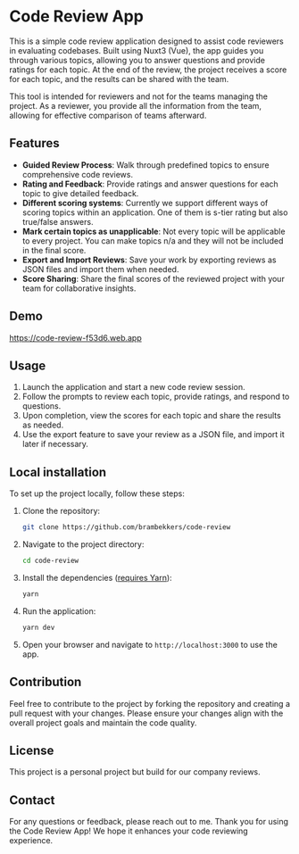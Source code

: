 # Code Review App

This is a simple code review application designed to assist code reviewers in evaluating codebases. Built using Nuxt3 (Vue), the app guides you through various topics, allowing you to answer questions and provide ratings for each topic. At the end of the review, the project receives a score for each topic, and the results can be shared with the team.

This tool is intended for reviewers and not for the teams managing the project. As a reviewer, you provide all the information from the team, allowing for effective comparison of teams afterward.

## Features

- **Guided Review Process**: Walk through predefined topics to ensure comprehensive code reviews.
- **Rating and Feedback**: Provide ratings and answer questions for each topic to give detailed feedback.
- **Different scoring systems**: Currently we support different ways of scoring topics within an application. One of them is s-tier rating but also true/false answers.
- **Mark certain topics as unapplicable**: Not every topic will be applicable to every project. You can make topics n/a and they will not be included in the final score.
- **Export and Import Reviews**: Save your work by exporting reviews as JSON files and import them when needed.
- **Score Sharing**: Share the final scores of the reviewed project with your team for collaborative insights.

## Demo

https://code-review-f53d6.web.app

## Usage

1. Launch the application and start a new code review session.
2. Follow the prompts to review each topic, provide ratings, and respond to questions.
3. Upon completion, view the scores for each topic and share the results as needed.
4. Use the export feature to save your review as a JSON file, and import it later if necessary.

## Local installation

To set up the project locally, follow these steps:

1. Clone the repository:

   ```bash
   git clone https://github.com/brambekkers/code-review
   ```

2. Navigate to the project directory:

   ```bash
   cd code-review
   ```

3. Install the dependencies ([requires Yarn](https://yarnpkg.com/getting-started/install)):

   ```bash
   yarn
   ```

4. Run the application:

   ```bash
   yarn dev
   ```

5. Open your browser and navigate to `http://localhost:3000` to use the app.

## Contribution

Feel free to contribute to the project by forking the repository and creating a pull request with your changes. Please ensure your changes align with the overall project goals and maintain the code quality.

## License

This project is a personal project but build for our company reviews.

## Contact

For any questions or feedback, please reach out to me. Thank you for using the Code Review App! We hope it enhances your code reviewing experience.

